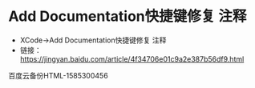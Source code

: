 # Add Documentation快捷键修复 注释

* XCode->Add Documentation快捷键修复 注释
* 链接：https://jingyan.baidu.com/article/4f34706e01c9a2e387b56df9.html

百度云备份HTML-1585300456